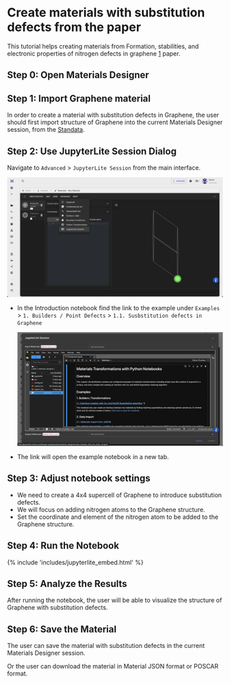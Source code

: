 # Create materials with substitution defects from the paper 

This tutorial helps creating materials from Formation, stabilities, and electronic properties of nitrogen defects in graphene [1](https://journals.aps.org/prb/abstract/10.1103/PhysRevB.84.245446) paper.

## Step 0: Open Materials Designer

## Step 1: Import Graphene material

In order to create a material with substitution defects in Graphene, the user should first import structure of Graphene into the current Materials Designer session, from the [Standata](../../materials-designer/header-menu/input-output/standata-import.md).

## Step 2: Use JupyterLite Session Dialog

Navigate to `Advanced` > `JupyterLite Session` from the main interface.

  <img src="/images/tutorials/interface_with_zsl/1_select_jupyterlite_session.webp" alt="Open JupyterLite Dialog"/>

- In the Introduction notebook find the link to the example under `Examples` > `1. Builders / Point Defects` > `1.1. Susbstitution defects in Graphene`

  <img src="/images/tutorials/interface_with_zsl/2_introduction_notebook.webp" alt="Open Example Notebook"/>
  
- The link will open the example notebook in a new tab.

## Step 3: Adjust notebook settings

- We need to create a 4x4 supercell of Graphene to introduce substitution defects. 
- We will focus on adding nitrogen atoms to the Graphene structure.
- Set the coordinate and element of the nitrogen atom to be added to the Graphene structure.


## Step 4: Run the Notebook

{% include 'includes/jupyterlite_embed.html' %}

## Step 5: Analyze the Results

After running the notebook, the user will be able to visualize the structure of Graphene with substitution defects.

## Step 6: Save the Material

The user can save the material with substitution defects in the current Materials Designer session.

Or the user can download the material in Material JSON format or POSCAR format.

